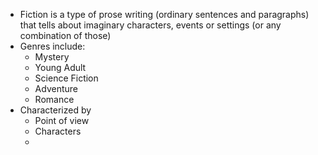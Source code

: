 - Fiction is a type of prose writing (ordinary sentences and paragraphs) that tells about imaginary characters, events or settings (or any combination of those)
- Genres include:
	- Mystery
	- Young Adult
	- Science Fiction
	- Adventure
	- Romance
- Characterized by
	- Point of view
	- Characters
	- 